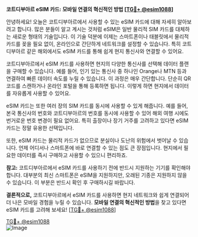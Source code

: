**코트디부아르 eSIM 카드: 모바일 연결의 혁신적인 방법 [[TG💪+ @esim1088](https://t.me/s/esim1088)]**

안녕하세요! 오늘은 코트디부아르에서 사용할 수 있는 eSIM 카드에 대해 자세히 알아보려고 합니다. 많은 분들이 알고 계시는 것처럼 eSIM은 일반 물리적 SIM 카드를 대체하는 새로운 형태의 기술입니다. 이 기술 덕분에 이제는 스마트폰이나 태블릿에서 물리적 카드를 꽂을 필요 없이, 온라인으로 간단하게 네트워크를 설정할 수 있습니다. 특히 코트디부아르 같은 해외에서도 eSIM 카드를 통해 쉽게 현지 통신사와 연결할 수 있어요.

코트디부아르에서 eSIM 카드를 사용하면 현지의 다양한 통신사를 선택해 데이터 플랜을 구매할 수 있습니다. 예를 들어, 인기 있는 통신사 중 하나인 Orange나 MTN 등과 연결하여 빠른 데이터 속도를 누릴 수 있습니다. 이 과정은 매우 간단합니다. 단순히 QR 코드를 스캔하거나 온라인 포털을 통해 등록하면 됩니다. 이렇게 하면 현지에서 데이터를 자유롭게 사용할 수 있어요.

eSIM 카드는 또한 여러 장의 SIM 카드를 동시에 사용할 수 있게 해줍니다. 예를 들어, 본국 통신사의 번호와 코트디부아르의 번호를 동시에 사용할 수 있어 해외 여행 시에도 번거로운 번호 변경이 필요 없어요. 특히 출장이나 장기 거주를 고려하고 있다면 eSIM 카드는 정말 유용한 선택입니다.

또한, eSIM 카드는 물리적 카드가 없으므로 분실이나 도난의 위험에서 벗어날 수 있습니다. 언제 어디서나 스마트폰에 바로 연결할 수 있는 점도 큰 장점입니다. 현지에서 필요한 데이터를 즉시 구매하고 사용할 수 있으니 편리하죠.

**참고:** 코트디부아르에서 eSIM 카드를 사용하기 전에 반드시 지원하는 기기를 확인해야 합니다. 대부분의 최신 스마트폰은 eSIM을 지원하지만, 오래된 기종은 지원하지 않을 수 있습니다. 이 부분은 반드시 확인 후 구매하시길 바랍니다.

**결론적으로,** 코트디부아르에서 eSIM 카드를 사용하면 현지 네트워크와 쉽게 연결되어 더 나은 모바일 경험을 누릴 수 있습니다. **모바일 연결의 혁신적인 방법**을 찾고 있다면 eSIM 카드를 고려해 보세요! [[TG💪+ @esim1088](https://t.me/s/esim1088)]

[TG💪+ @esim1088](https://t.me/s/esim1088)  
![Image](https://i.postimg.cc/Y0z9fWf4/image.png)